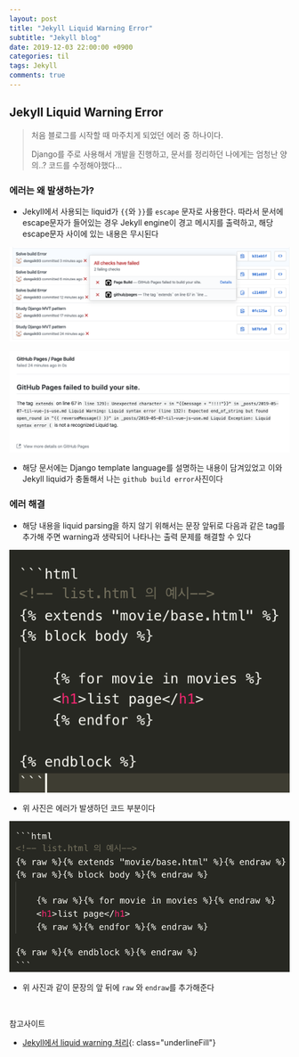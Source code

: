 ```yaml
---
layout: post
title: "Jekyll Liquid Warning Error"
subtitle: "Jekyll blog"
date: 2019-12-03 22:00:00 +0900
categories: til
tags: Jekyll
comments: true
---
```


## Jekyll Liquid Warning Error

> 처음 블로그를 시작할 때 마주치게 되었던 에러 중 하나이다.
>
> Django를 주로 사용해서 개발을 진행하고, 문서를 정리하던 나에게는 엄청난 양의..? 코드를 수정해야했다...

### 에러는 왜 발생하는가?

- Jekyll에서 사용되는 liquid가 `{{`와 `}}`를 `escape` 문자로 사용한다. 따라서 문서에 escape문자가 들어있는 경우 Jekyll engine이 경고 메시지를 출력하고, 해당 escape문자 사이에 있는 내용은 무시된다

![1](/img/in-post/liquid-error/1.png)

![2](/img/in-post/liquid-error/2.png)

- 해당 문서에는 Django template language를 설명하는 내용이 담겨있었고 이와 Jekyll liquid가 충돌해서 나는 `github build error`사진이다

### 에러 해결

- 해당 내용을 liquid parsing을 하지 않기 위해서는 문장 앞뒤로 다음과 같은 tag를 추가해 주면 warning과 생략되어 나타나는 출력 문제를 해결할 수 있다

![3](/img/in-post/liquid-error/3.png)

- 위 사진은 에러가 발생하던 코드 부분이다

![4](/img/in-post/liquid-error/4.png)

- 위 사진과 같이 문장의 앞 뒤에 `raw` 와 `endraw`를 추가해준다

<br>

참고사이트

- [Jekyll에서 liquid warning 처리](http://jmjeong.com/escape-in-liquid-syntax/){: class="underlineFill"}
